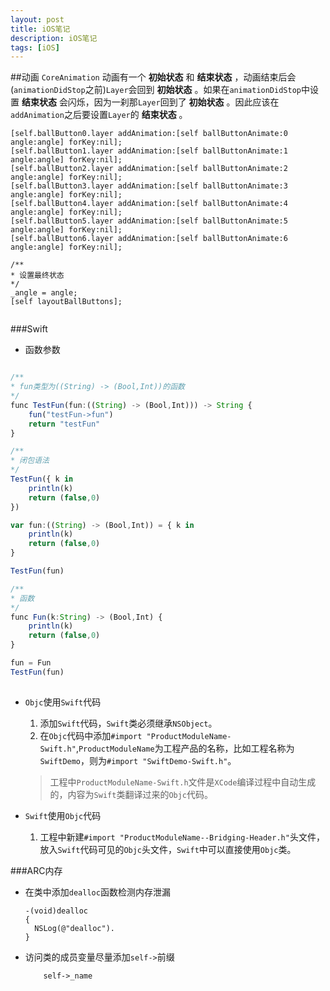 ```yaml
---
layout: post
title: iOS笔记
description: iOS笔记
tags: [iOS]
---
```

##动画
``CoreAnimation`` 动画有一个 **初始状态** 和 **结束状态** ，动画结束后会(``animationDidStop``之前)``Layer``会回到 **初始状态** 。如果在``animationDidStop``中设置 **结束状态** 会闪烁，因为一刹那``Layer``回到了 **初始状态** 。因此应该在``addAnimation``之后要设置``Layer``的 **结束状态** 。

```objc
[self.ballButton0.layer addAnimation:[self ballButtonAnimate:0 angle:angle] forKey:nil];
[self.ballButton1.layer addAnimation:[self ballButtonAnimate:1 angle:angle] forKey:nil];
[self.ballButton2.layer addAnimation:[self ballButtonAnimate:2 angle:angle] forKey:nil];
[self.ballButton3.layer addAnimation:[self ballButtonAnimate:3 angle:angle] forKey:nil];
[self.ballButton4.layer addAnimation:[self ballButtonAnimate:4 angle:angle] forKey:nil];
[self.ballButton5.layer addAnimation:[self ballButtonAnimate:5 angle:angle] forKey:nil];
[self.ballButton6.layer addAnimation:[self ballButtonAnimate:6 angle:angle] forKey:nil];

/**
* 设置最终状态
*/
_angle = angle;
[self layoutBallButtons];
    
```
###Swift
- 函数参数

```javascript

/**
* fun类型为((String) -> (Bool,Int))的函数
*/
func TestFun(fun:((String) -> (Bool,Int))) -> String {
    fun("testFun->fun")
    return "testFun"
}

/**
* 闭包语法
*/
TestFun({ k in
    println(k)
    return (false,0)
})

var fun:((String) -> (Bool,Int)) = { k in
    println(k)
    return (false,0)
}

TestFun(fun)

/**
* 函数
*/
func Fun(k:String) -> (Bool,Int) {
    println(k)
    return (false,0)
}

fun = Fun
TestFun(fun)
  
```

- `Objc`使用`Swift`代码
	1. 添加`Swift`代码，`Swift`类必须继承`NSObject`。
	2. 在`Objc`代码中添加`#import "ProductModuleName-Swift.h"`,`ProductModuleName`为工程产品的名称，比如工程名称为`SwiftDemo`，则为`#import "SwiftDemo-Swift.h"`。
	> 工程中`ProductModuleName-Swift.h`文件是`XCode`编译过程中自动生成的，内容为`Swift`类翻译过来的`Objc`代码。
		

- `Swift`使用`Objc`代码
	1. 工程中新建`#import "ProductModuleName--Bridging-Header.h"`头文件，放入`Swift`代码可见的`Objc`头文件，`Swift`中可以直接使用`Objc`类。

###ARC内存

- 在类中添加`dealloc`函数检测内存泄漏
  
  ```objc
  -(void)dealloc 
  {
  	NSLog(@"dealloc").
  }
  ```
  
- 访问类的成员变量尽量添加`self->`前缀

	```objc
		self->_name
	```
  
